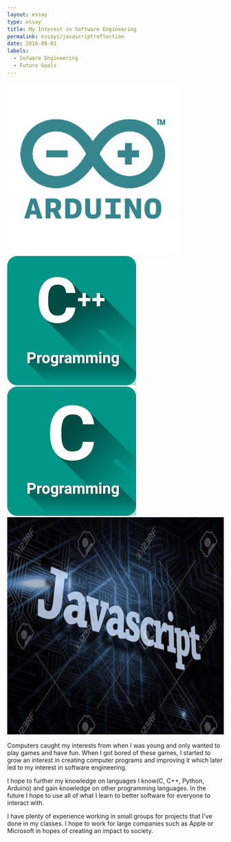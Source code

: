 ```yaml
---
layout: essay
type: essay
title: My Interest in Software Engineering
permalink: essays/javascriptreflection
date: 2016-09-01
labels:
  - Sofware Engineering
  - Future Goals
---
```


<div class="ui small rounded images">
  <img class="ui image" src="../images/ArduinoCover.png">
  <img class="ui image" src="../images/C++Programming.png">
  <img class="ui image" src="../images/CProgramming.png">
  <img class="ui image" src="../images/JS.jpg">
</div>

Computers caught my interests from when I was young and only wanted to play games and have fun. When I got bored of these games, I started to grow an interest in creating computer programs and improving it which later led to my interest in software engineering. 

I hope to further my knowledge on languages I know(C, C++, Python, Arduino) and gain knowledge on other programming languages. In the future I hope to use all of what I learn to better software for everyone to interact with.

I have plenty of experience working in small groups for projects that I've done in my classes. I hope to work for large companies such as Apple or Microsoft in hopes of creating an impact to society.

